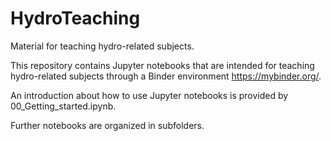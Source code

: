 # HydroTeaching
Material for teaching hydro-related subjects.

This repository contains Jupyter notebooks that are intended for teaching hydro-related subjects through a Binder environment <a href="https://mybinder.org/" target="_blank">https://mybinder.org/</a>.

An introduction about how to use Jupyter notebooks is provided by 00_Getting_started.ipynb.

Further notebooks are organized in subfolders.
